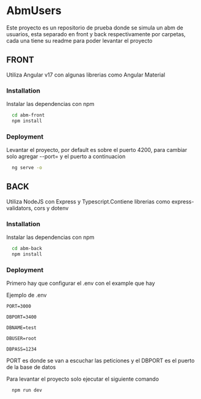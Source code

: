 # AbmUsers

Este proyecto es un repositorio de prueba donde se simula un abm de usuarios, esta separado en front y back respectivamente por carpetas, cada una tiene su readme para poder levantar el proyecto

## FRONT

Utiliza Angular v17 con algunas librerias como Angular Material

### Installation

Instalar las dependencias con npm

```bash
  cd abm-front
  npm install
```
    
### Deployment

Levantar el proyecto, por default es sobre el puerto 4200, para cambiar solo agregar --port= y el puerto a continuacion

```bash
  ng serve -o
```

## BACK

Utiliza NodeJS con Express y Typescript.Contiene librerias como express-validators, cors y dotenv

### Installation

Instalar las dependencias con npm

```bash
  cd abm-back
  npm install
```
    
### Deployment

Primero hay que configurar el .env con el example que hay

Ejemplo de .env 

`PORT=3000`

`DBPORT=3400`

`DBNAME=test`

`DBUSER=root`

`DBPASS=1234`

PORT es donde se van a escuchar las peticiones y el DBPORT es el puerto de la base de datos

Para levantar el proyecto solo ejecutar el siguiente comando

```bash
  npm run dev
```
